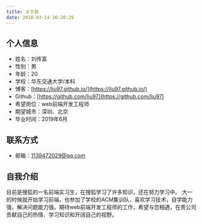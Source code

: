 ```yaml
---
title: 关于我
date: 2018-03-14 16:28:29
---
```

## 个人信息
* 姓名：刘传富
* 性别：男
* 年龄：20
* 学校：华东交通大学/本科
* 博客：[https://liu97.github.io/](https://liu97.github.io/)
* Github：[https://github.com/liu97](https://github.com/liu97)
* 希望岗位：web前端开发工程师
* 期望城市：深圳、北京
* 毕业时间：2019年6月

## 联系方式
* 邮箱：[1139472029@qq.com](mailto:1139472029@qq.com)
	
## 自我介绍
目前是搜狐的一名前端实习生，在搜狐学习了许多知识，还在努力学习中。
大一的时候就开始学习前端，也参加了学校的ACM集训队，喜欢学习技术，自学能力强，解决问题能力强。期待web前端开发工程师的工作，希望与您相遇，在贵公司贡献自己的热情、学习知识和开阔自己的视野。

